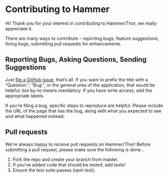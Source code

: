 # Contributing to Hammer

Hi! Thank you for your interest in contributing to Hammer/Thor, we really appreciate it.

There are many ways to contribute – reporting bugs, feature suggestions, fixing bugs, submitting pull requests for enhancements.

## Reporting Bugs, Asking Questions, Sending Suggestions

Just [file a GitHub issue](https://github.com/saibot4fun/node/issues), that’s all. If you want to prefix the title with a “Question:”, “Bug:”, or the general area of the application, that would be helpful, but by no means mandatory. If you have write access, add the appropriate labels.

If you’re filing a bug, specific steps to reproduce are helpful. Please include the URL of the page that has the bug, along with what you expected to see and what happened instead.

## Pull requests

We're always happy to receive pull requests on Hammer/Thor! Before submitting a pull request, please make sure the following is done…

1. Fork the repo and create your branch from master.
1. If you've added code that should be tested, add tests!
1. Ensure the test suite passes (npm test).
